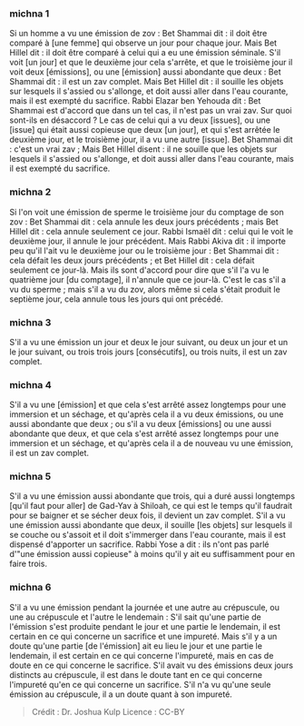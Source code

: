 
### michna 1
Si un homme a vu une émission de zov : Bet Shammai dit : il doit être comparé à [une femme] qui observe un jour pour chaque jour. Mais Bet Hillel dit : il doit être comparé à celui qui a eu une émission séminale. S'il voit [un jour] et que le deuxième jour cela s'arrête, et que le troisième jour il voit deux [émissions], ou une [émission] aussi abondante que deux : Bet Shammai dit : il est un zav complet. Mais Bet Hillel dit : il souille les objets sur lesquels il s'assied ou s'allonge, et doit aussi aller dans l'eau courante, mais il est exempté du sacrifice. Rabbi Elazar ben Yehouda dit : Bet Shammai est d'accord que dans un tel cas, il n'est pas un vrai zav. Sur quoi sont-ils en désaccord ? Le cas de celui qui a vu deux [issues], ou une [issue] qui était aussi copieuse que deux [un jour], et qui s'est arrêtée le deuxième jour, et le troisième jour, il a vu une autre [issue]. Bet Shammai dit : c'est un vrai zav ; Mais Bet Hillel disent : il ne souille que les objets sur lesquels il s'assied ou s'allonge, et doit aussi aller dans l'eau courante, mais il est exempté du sacrifice.

### michna 2
Si l'on voit une émission de sperme le troisième jour du comptage de son zov : Bet Shammai dit : cela annule les deux jours précédents ; mais Bet Hillel dit : cela annule seulement ce jour. Rabbi Ismaël dit : celui qui le voit le deuxième jour, il annule le jour précédent. Mais Rabbi Akiva dit : il importe peu qu'il l'ait vu le deuxième jour ou le troisième jour : Bet Shammai dit : cela défait les deux jours précédents ; et Bet Hillel dit : cela défait seulement ce jour-là. Mais ils sont d'accord pour dire que s'il l'a vu le quatrième jour [du comptage], il n'annule que ce jour-là. C'est le cas s'il a vu du sperme ; mais s'il a vu du zov, alors même si cela s'était produit le septième jour, cela annule tous les jours qui ont précédé.

### michna 3
S'il a vu une émission un jour et deux le jour suivant, ou deux un jour et un le jour suivant, ou trois trois jours [consécutifs], ou trois nuits, il est un zav complet.

### michna 4
S'il a vu une [émission] et que cela s'est arrêté assez longtemps pour une immersion et un séchage, et qu'après cela il a vu deux émissions, ou une aussi abondante que deux ; ou s'il a vu deux [émissions] ou une aussi abondante que deux, et que cela s'est arrêté assez longtemps pour une immersion et un séchage, et qu'après cela il a de nouveau vu une émission, il est un zav complet.

### michna 5
S'il a vu une émission aussi abondante que trois, qui a duré aussi longtemps [qu'il faut pour aller] de Gad-Yav à Shiloah, ce qui est le temps qu'il faudrait pour se baigner et se sécher deux fois, il devient un zav complet. S'il a vu une émission aussi abondante que deux, il souille [les objets] sur lesquels il se couche ou s'assoit et il doit s'immerger dans l'eau courante, mais il est dispensé d'apporter un sacrifice. Rabbi Yose a dit : ils n'ont pas parlé d'"une émission aussi copieuse" à moins qu'il y ait eu suffisamment pour en faire trois.

### michna 6
S'il a vu une émission pendant la journée et une autre au crépuscule, ou une au crépuscule et l'autre le lendemain : S'il sait qu'une partie de l'émission s'est produite pendant le jour et une partie le lendemain, il est certain en ce qui concerne un sacrifice et une impureté. Mais s'il  y a un doute qu'une partie [de l'émission] ait eu lieu le jour et une partie le lendemain, il est certain en ce qui concerne l'impureté, mais en cas de doute en ce qui concerne le sacrifice. S'il avait vu des émissions deux jours distincts au crépuscule, il est dans le doute tant en ce qui concerne l'impureté qu'en ce qui concerne un sacrifice. S'il n'a vu qu'une seule émission au crépuscule, il a un doute quant à son impureté.

>Crédit : Dr. Joshua Kulp
>Licence : CC-BY